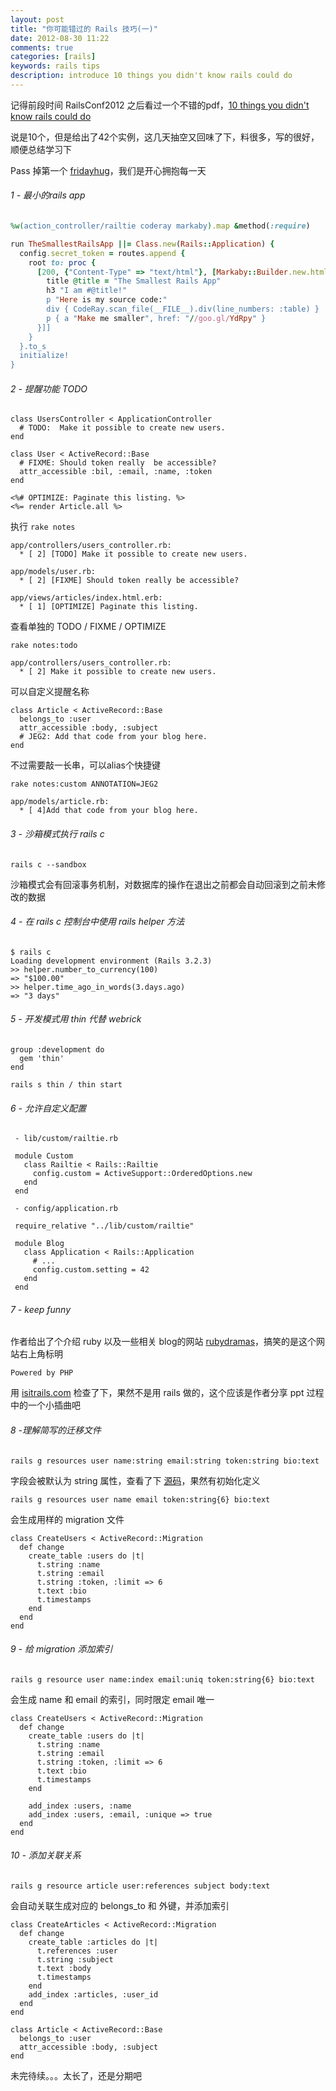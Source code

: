 ```yaml
---
layout: post
title: "你可能错过的 Rails 技巧(一)"
date: 2012-08-30 11:22
comments: true
categories: [rails]
keywords: rails tips
description: introduce 10 things you didn't know rails could do
---
```

记得前段时间 RailsConf2012 之后看过一个不错的pdf，[10 things you didn't know rails could do](https://speakerdeck.com/u/jeg2/p/10-things-you-didnt-know-rails-could-do)

说是10个，但是给出了42个实例，这几天抽空又回味了下，料很多，写的很好，顺便总结学习下

Pass 掉第一个 [fridayhug](http://fridayhug.com)，我们是开心拥抱每一天

###### 1 - 最小的rails app

```ruby
%w(action_controller/railtie coderay markaby).map &method(:require)

run TheSmallestRailsApp ||= Class.new(Rails::Application) {
  config.secret_token = routes.append {
    root to: proc {
      [200, {"Content-Type" => "text/html"}, [Markaby::Builder.new.html {
        title @title = "The Smallest Rails App"
        h3 "I am #@title!"
        p "Here is my source code:"
        div { CodeRay.scan_file(__FILE__).div(line_numbers: :table) }
        p { a "Make me smaller", href: "//goo.gl/YdRpy" }
      }]]
    }
  }.to_s
  initialize!
}
```

###### 2 - 提醒功能 TODO

```
class UsersController < ApplicationController
  # TODO:  Make it possible to create new users.
end

class User < ActiveRecord::Base
  # FIXME: Should token really  be accessible?
  attr_accessible :bil, :email, :name, :token
end

<%# OPTIMIZE: Paginate this listing. %>
<%= render Article.all %>
```

执行 `rake notes`
<!--more-->

```
app/controllers/users_controller.rb:
  * [ 2] [TODO] Make it possible to create new users.

app/models/user.rb:
  * [ 2] [FIXME] Should token really be accessible?

app/views/articles/index.html.erb:
  * [ 1] [OPTIMIZE] Paginate this listing.
```

查看单独的 TODO / FIXME / OPTIMIZE

```
rake notes:todo

app/controllers/users_controller.rb:
  * [ 2] Make it possible to create new users.
```

可以自定义提醒名称

```
class Article < ActiveRecord::Base
  belongs_to :user
  attr_accessible :body, :subject
  # JEG2: Add that code from your blog here.
end
```
不过需要敲一长串，可以alias个快捷键

```
rake notes:custom ANNOTATION=JEG2

app/models/article.rb:
  * [ 4]Add that code from your blog here.
```

###### 3 - 沙箱模式执行 rails c

```
rails c --sandbox
```

沙箱模式会有回滚事务机制，对数据库的操作在退出之前都会自动回滚到之前未修改的数据

###### 4 - 在 rails c 控制台中使用 rails helper 方法

```
$ rails c
Loading development environment (Rails 3.2.3)
>> helper.number_to_currency(100)
=> "$100.00"
>> helper.time_ago_in_words(3.days.ago)
=> "3 days"
```

###### 5 - 开发模式用 thin 代替 webrick

```
group :development do
  gem 'thin'
end

rails s thin / thin start
```

###### 6 - 允许自定义配置

```
 - lib/custom/railtie.rb

 module Custom
   class Railtie < Rails::Railtie
     config.custom = ActiveSupport::OrderedOptions.new
   end
 end

 - config/application.rb

 require_relative "../lib/custom/railtie"

 module Blog
   class Application < Rails::Application
     # ...
     config.custom.setting = 42
   end
 end
```

###### 7 - keep funny

作者给出了个介绍 ruby 以及一些相关 blog的网站 [rubydramas](http://www.rubydramas.com)，搞笑的是这个网站右上角标明

```
Powered by PHP
```

用 [isitrails.com](http://isitrails.com) 检查了下，果然不是用 rails 做的，这个应该是作者分享 ppt 过程中的一个小插曲吧


###### 8 -理解简写的迁移文件

```
rails g resources user name:string email:string token:string bio:text
```

字段会被默认为 string 属性，查看了下 [源码](https://github.com/rails/rails/blob/master/railties/lib/rails/generators/generated_attribute.rb#LC55)，果然有初始化定义

```
rails g resources user name email token:string{6} bio:text
```

会生成用样的 migration 文件

```
class CreateUsers < ActiveRecord::Migration
  def change
    create_table :users do |t|
      t.string :name
      t.string :email
      t.string :token, :limit => 6
      t.text :bio
      t.timestamps
    end
  end
end
```

###### 9 - 给 migration 添加索引

```
rails g resource user name:index email:uniq token:string{6} bio:text
```

会生成 name 和 email 的索引，同时限定 email 唯一

```
class CreateUsers < ActiveRecord::Migration
  def change
    create_table :users do |t|
      t.string :name
      t.string :email
      t.string :token, :limit => 6
      t.text :bio
      t.timestamps
    end

    add_index :users, :name
    add_index :users, :email, :unique => true
  end
end
```

###### 10 - 添加关联关系

```
rails g resource article user:references subject body:text
```

会自动关联生成对应的 belongs_to 和 外键，并添加索引

```
class CreateArticles < ActiveRecord::Migration
  def change
    create_table :articles do |t|
      t.references :user
      t.string :subject
      t.text :body
      t.timestamps
    end
    add_index :articles, :user_id
  end
end
```

```
class Article < ActiveRecord::Base
  belongs_to :user
  attr_accessible :body, :subject
end
```

未完待续。。。太长了，还是分期吧
